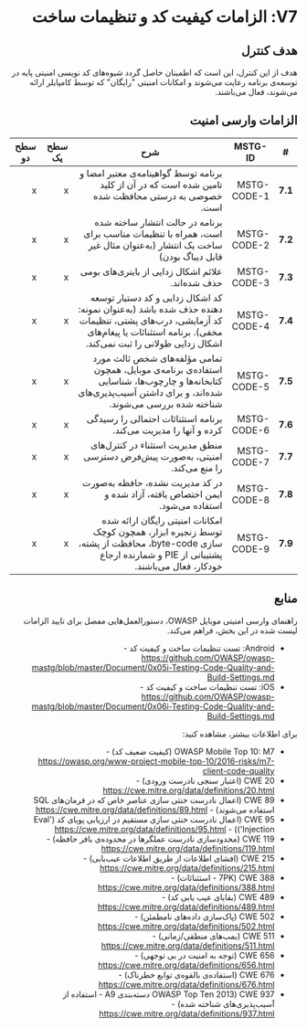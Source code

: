 <div dir="rtl" markdown="1">

# V7: الزامات کیفیت کد و تنظیمات ساخت

## هدف کنترل

هدف از این کنترل، این است که اطمینان حاصل گردد شیوه‌های کد نویسی امنیتی پایه در توسعه‌ی برنامه رعایت می‌شوند و امکانات امنیتی "رایگان" که توسط کامپایلر ارائه می‌شوند، فعال می‌باشند.  

## الزامات وارسی امنیت

| # | MSTG-ID | شرح  | سطح یک | سطح دو |
| -- | ---------- | ---------------------- | - | - |
| **7.1** | MSTG-CODE-1 | برنامه توسط گواهینامه‌ی معتبر امضا و تامین شده است که در آن از کلید خصوصی به درستی محافظت شده است. | x | x |
| **7.2** | MSTG-CODE-2 |  برنامه در حالت انتشار ساخته شده است، همراه با تنظیمات مناسب برای ساخت یک انتشار (به‌عنوان مثال غیر قابل دیباگ بودن) | x | x |
| **7.3** | MSTG-CODE-3 | علائم اشکال زدایی از باینری‌های بومی حذف شده‌اند. | x | x |
| **7.4** | MSTG-CODE-4 | کد اشکال زدایی و کد دستیار توسعه دهنده حذف شده باشد (به‌عنوان نمونه: کد آزمایشی، درب‌های پشتی، تنظیمات مخفی). برنامه استثنائات یا پیغام‌های اشکال زدایی طولانی را ثبت نمی‌کند. | x | x |
| **7.5** | MSTG-CODE-5 | تمامی مؤلفه‌های شخص ثالث مورد استفاده‌ی برنامه‌ی موبایل، همچون کتابخانه‌ها و چارچوب‌ها، شناسایی شده‌اند، و برای داشتن آسیب‌پذیری‌های شناخته شده بررسی می‌شوند. | x | x |
| **7.6** | MSTG-CODE-6 | برنامه استثنائات احتمالی را رسیدگی کرده و آنها را مدیریت می‌کند.| x | x |
| **7.7** | MSTG-CODE-7 | منطق مدیریت استثناء در کنترل‌های امنیتی، به‌صورت پیش‌فرض دسترسی را منع می‌کند. | x | x |
| **7.8** | MSTG-CODE-8 | در کد مدیریت نشده، حافظه به‌صورت ایمن اختصاص یافته، آزاد شده و استفاده می‌شود.  | x | x |
| **7.9** | MSTG-CODE-9 | امکانات امنیتی رایگان ارائه شده توسط زنجیره ابزار، همچون کوچک سازی byte-code، محافظت از پشته، پشتیبانی از PIE و شمارنده ارجاع خودکار، فعال می‌باشند. | x | x |

## منابع

راهنمای وارسی امنیتی موبایل OWASP، دستورالعمل‌هایی مفصل برای تایید الزامات لیست شده در این بخش، فراهم می‌کند.

- Android: تست تنظیمات ساخت و کیفیت کد - <https://github.com/OWASP/owasp-mastg/blob/master/Document/0x05i-Testing-Code-Quality-and-Build-Settings.md>
- iOS: تست تنظیمات ساخت و کیفیت کد - <https://github.com/OWASP/owasp-mastg/blob/master/Document/0x06i-Testing-Code-Quality-and-Build-Settings.md>

برای اطلاعات بیشتر، مشاهده کنید:

- OWASP Mobile Top 10: M7 (کیفیت ضعیف کد) - <https://owasp.org/www-project-mobile-top-10/2016-risks/m7-client-code-quality>
- CWE 20 (اعتبار سنجی نادرست ورودی) - <https://cwe.mitre.org/data/definitions/20.html>
- CWE 89 (اعمال نادرست خنثی سازی عناصر خاص که در فرمان‌های SQL استفاده می‌شوند) - <https://cwe.mitre.org/data/definitions/89.html>
- CWE 95 (اعمال نادرست خنثی سازی مستقیم در ارزیابی پویای کد ('Eval Injection')) - <https://cwe.mitre.org/data/definitions/95.html>
- CWE 119 (محدودسازی نادرست عملگرها در محدوده‌ی بافر حافظه) - <https://cwe.mitre.org/data/definitions/119.html>
- CWE 215 (افشای اطلاعات از طریق اطلاعات عیب‌یابی) - <https://cwe.mitre.org/data/definitions/215.html>
- CWE 388 (7PK - استثنائات) - <https://cwe.mitre.org/data/definitions/388.html>
- CWE 489 (بقایای عیب یابی کد) - <https://cwe.mitre.org/data/definitions/489.html>
- CWE 502 (پاک‌سازی داده‌های نامطمئن) - <https://cwe.mitre.org/data/definitions/502.html>
- CWE 511 (بمب‌های منطقی/زمانی) - <https://cwe.mitre.org/data/definitions/511.html>
- CWE 656 (توجه به امنیت در بی توجهی) - <https://cwe.mitre.org/data/definitions/656.html>
- CWE 676 (استفاده‌ی بالقوه‌ی توابع خطرناک)  - <https://cwe.mitre.org/data/definitions/676.html>
- CWE 937 (OWASP Top Ten 2013 دسته‌بندی A9 - استفاده از آسیب‌پذیری‌های شناخته شده) - <https://cwe.mitre.org/data/definitions/937.html>

</div>
